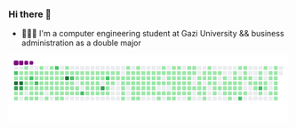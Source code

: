 ### Hi there 👋

- 👩🏻‍💻 I'm a computer engineering student at Gazi University && business administration as a double major


![snake gif](https://github.com/AybenGulnar/AybenGulnar/blob/output/github-contribution-grid-snake.gif)


<!--!
**AybenGulnar/AybenGulnar** is a ✨ _special_ ✨ repository because its `README.md` (this file) appears on your GitHub profile.

[![Top Langs](https://github-readme-stats.vercel.app/api/top-langs/?username=AybenGulnar&layout=compact&theme=vision-friendly-dark)](https://github.com/anuraghazra/github-readme-stats)
Here are some ideas to get you started:

- 🔭 I’m currently working on ...
- 🌱 I’m currently learning ...
- 👯 I’m looking to collaborate on ...
- 🤔 I’m looking for help with ...
- 💬 Ask me about ...
- 📫 How to reach me: ...
- 😄 Pronouns: ...
- ⚡ Fun fact: ...
-->
